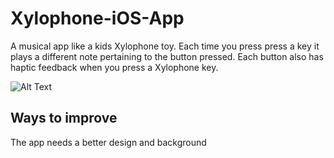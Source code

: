 # Xylophone-iOS-App

A musical app like a kids Xylophone toy. Each time you press press a key it plays a different note pertaining to the button pressed.
Each button also has haptic feedback when you press a Xylophone key.

![Alt Text](https://media.giphy.com/media/iKFvFMnecBTH75ygx4/giphy.gif)



## Ways to improve
The app needs a better design and background

